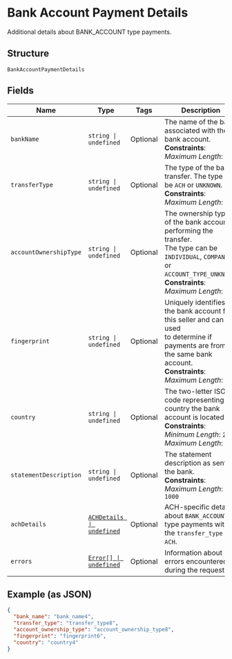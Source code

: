 
# Bank Account Payment Details

Additional details about BANK_ACCOUNT type payments.

## Structure

`BankAccountPaymentDetails`

## Fields

| Name | Type | Tags | Description |
|  --- | --- | --- | --- |
| `bankName` | `string \| undefined` | Optional | The name of the bank associated with the bank account.<br>**Constraints**: *Maximum Length*: `100` |
| `transferType` | `string \| undefined` | Optional | The type of the bank transfer. The type can be `ACH` or `UNKNOWN`.<br>**Constraints**: *Maximum Length*: `50` |
| `accountOwnershipType` | `string \| undefined` | Optional | The ownership type of the bank account performing the transfer.<br>The type can be `INDIVIDUAL`, `COMPANY`, or `ACCOUNT_TYPE_UNKNOWN`.<br>**Constraints**: *Maximum Length*: `50` |
| `fingerprint` | `string \| undefined` | Optional | Uniquely identifies the bank account for this seller and can be used<br>to determine if payments are from the same bank account.<br>**Constraints**: *Maximum Length*: `255` |
| `country` | `string \| undefined` | Optional | The two-letter ISO code representing the country the bank account is located in.<br>**Constraints**: *Minimum Length*: `2`, *Maximum Length*: `2` |
| `statementDescription` | `string \| undefined` | Optional | The statement description as sent to the bank.<br>**Constraints**: *Maximum Length*: `1000` |
| `achDetails` | [`ACHDetails \| undefined`](../../doc/models/ach-details.md) | Optional | ACH-specific details about `BANK_ACCOUNT` type payments with the `transfer_type` of `ACH`. |
| `errors` | [`Error[] \| undefined`](../../doc/models/error.md) | Optional | Information about errors encountered during the request. |

## Example (as JSON)

```json
{
  "bank_name": "bank_name4",
  "transfer_type": "transfer_type8",
  "account_ownership_type": "account_ownership_type8",
  "fingerprint": "fingerprint6",
  "country": "country4"
}
```

